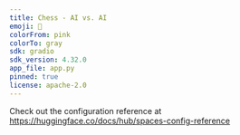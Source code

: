 ```yaml
---
title: Chess - AI vs. AI
emoji: 🧠
colorFrom: pink
colorTo: gray
sdk: gradio
sdk_version: 4.32.0
app_file: app.py
pinned: true
license: apache-2.0
---
```


Check out the configuration reference at https://huggingface.co/docs/hub/spaces-config-reference

